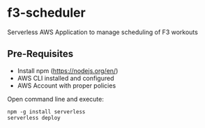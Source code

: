 # f3-scheduler
Serverless AWS Application to manage scheduling of F3 workouts

## Pre-Requisites
 - Install npm (https://nodejs.org/en/)
 - AWS CLI installed and configured
 - AWS Account with proper policies


Open command line and execute:

    npm -g install serverless
    serverless deploy
